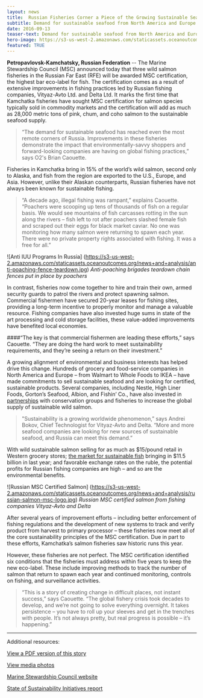 ```yaml
---
layout: news
title:  Russian Fisheries Corner a Piece of the Growing Sustainable Seafood Market
subtitle: Demand for sustainable seafood from North America and Europe drives environmental change on remote Kamchatka Peninsula
date: 2016-09-13
teaser-text: Demand for sustainable seafood from North America and Europe drives environmental change on remote Kamchatka Peninsula.
hero-image: https://s3-us-west-2.amazonaws.com/staticassets.oceanoutcomes.org/news+and+analysis/hero+images/west-kam-certification-hero.jpg
featured: TRUE
---
```

**Petropavlovsk-Kamchatsky, Russian Federation** -- The Marine Stewardship Council (MSC) announced today that three wild salmon fisheries in the Russian Far East (RFE) will be awarded MSC certification, the highest bar eco-label for fish. The certification comes as a result of extensive improvements in fishing practices led by Russian fishing companies, Vityaz-Avto Ltd. and Delta Ltd. It marks the first time that Kamchatka fisheries have sought MSC certification for salmon species typically sold in commodity markets and the certification will add as much as 28,000 metric tons of pink, chum, and coho salmon to the sustainable seafood supply.

> “The demand for sustainable seafood has reached even the most remote corners of Russia. Improvements in these fisheries demonstrate the impact that environmentally-savvy shoppers and forward-looking companies are having on global fishing practices,” says O2's Brian Caouette. 

Fisheries in Kamchatka bring in 15% of the world’s wild salmon, second only to Alaska, and fish from the region are exported to the U.S., Europe, and Asia. However, unlike their Alaskan counterparts, Russian fisheries have not always been known for sustainable fishing.

> “A decade ago, illegal fishing was rampant,” explains Caouette. “Poachers were scooping up tens of thousands of fish on a regular basis. We would see mountains of fish carcasses rotting in the sun along the rivers – fish left to rot after poachers slashed female fish and scraped out their eggs for black market caviar. No one was monitoring how many salmon were returning to spawn each year. There were no private property rights associated with fishing. It was a free for all.”

![Anti IUU Programs In Russia]
(https://s3-us-west-2.amazonaws.com/staticassets.oceanoutcomes.org/news+and+analysis/anti-poaching-fence-teardown.jpg)
*Anti-poaching brigades teardown chain fences put in place by poachers*

In contrast, fisheries now come together to hire and train their own, armed security guards to patrol the rivers and protect spawning salmon. Commercial fishermen have secured 20-year leases for fishing sites, providing a long-term incentive to properly monitor and manage a valuable resource. Fishing companies have also invested huge sums in state of the art processing and cold storage facilities, these value-added improvements have benefited local economies.

####“The key is that commercial fishermen are leading these efforts,” says Caouette. “They are doing the hard work to meet sustainability requirements, and they’re seeing a return on their investment.”

A growing alignment of environmental and business interests has helped drive this change. Hundreds of grocery and food-service companies in North America and Europe – from Walmart to Whole Foods to IKEA – have made commitments to sell sustainable seafood and are looking for certified, sustainable products. Several companies, including Nestle, High Liner Foods, Gorton’s Seafood, Albion, and Fishin’ Co., have also invested in <a href="http://salmonfippartnership.org/" target="_blank">partnerships</a> with conservation groups and fisheries to increase the global supply of sustainable wild salmon.

> "Sustainability is a growing worldwide phenomenon,” says Andrei Bokov, Chief Technologist for Vityaz-Avto and Delta. “More and more seafood companies are looking for new sources of sustainable seafood, and Russia can meet this demand.”

With wild sustainable salmon selling for as much as $15/pound retail in Western grocery stores; <a href="http://www.iisd.org/sites/default/files/publications/ssi-blue-economy-2016.pdf" target="_blank">the market for sustainable fish</a> bringing in $11.5 billion in last year; and favorable exchange rates on the ruble, the potential profits for Russian fishing companies are high – and so are the environmental benefits.

![Russian MSC Certified Salmon]
(https://s3-us-west-2.amazonaws.com/staticassets.oceanoutcomes.org/news+and+analysis/russian-salmon-msc-logo.jpg)
*Russian MSC certified salmon from fishing companies Vityaz-Avto and Delta*

After several years of improvement efforts – including better enforcement of fishing regulations and the development of new systems to track and verify product from harvest to primary processor – these fisheries now meet all of the core sustainability principles of the MSC certification. Due in part to these efforts, Kamchatka’s salmon fisheries saw historic runs this year.

However, these fisheries are not perfect. The MSC certification identified six conditions that the fisheries must address within five years to keep the new eco-label. These include improving methods to track the number of salmon that return to spawn each year and continued monitoring, controls on fishing, and surveillance activities.

> “This is a story of creating change in difficult places, not instant success,” says Caouette. “The global fishery crisis took decades to develop, and we’re not going to solve everything overnight. It takes persistence – you have to roll up your sleeves and get in the trenches with people. It’s not always pretty, but real progress is possible – it’s happening.”
_____

Additional resources:

<a href="https://s3-us-west-2.amazonaws.com/staticassets.oceanoutcomes.org/news+and+analysis/O2LaunchPressReleaseFeb2015.pdf" target="_blank">View a PDF version of this story</a> 

<a href="https://drive.google.com/drive/folders/0B4Gx7d8EWmmJTExvQnpwYkxYbjQ" target="_blank">View media photos</a> 

<a href="https://www.msc.org/track-a-fishery/fisheries-in-the-program/in-assessment/pacific/va-delta-kamchatka-salmon/" target="_blank">Marine Stewardship Council website</a> 

<a href="http://www.iisd.org/sites/default/files/publications/ssi-blue-economy-2016.pdf" target="_blank">State of Sustainability Initiatives report</a> 
